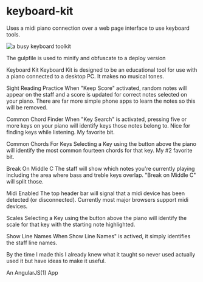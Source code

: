 # keyboard-kit

Uses a midi piano connection over a web page interface to use keyboard tools.

![a busy keyboard toolkit](https://kellycode.github.io/keyboard-kit/site_preview.png)

The gulpfile is used to minify and obfuscate to a deploy version

Keyboard Kit
Keyboard Kit is designed to be an educational tool for use with a piano connected to a desktop PC. It makes no musical tones.

Sight Reading Practice
When "Keep Score" activated, random notes will appear on the staff and a score is updated for correct notes selected on your piano.  There are far more simple phone apps to learn the notes so this will be removed.

Common Chord Finder
When "Key Search" is activated, pressing five or more keys on your piano will identify keys those notes belong to. Nice for finding keys while listening.
My favorite bit.

Common Chords For Keys
Selecting a Key using the button above the piano will identify the most common fourteen chords for that key.
My #2 favorite bit.

Break On Middle C
The staff will show which notes you're currently playing including the area where bass and treble keys overlap. "Break on Middle C" will split those.

Midi Enabled
The top header bar will signal that a midi device has been detected (or disconnected). Currently most major browsers support midi devices.

Scales
Selecting a Key using the button above the piano will identify the scale for that key with the starting note highlighted.

Show Line Names
When Show Line Names" is actived, it simply identifies the staff line names.

By the time I made this I already knew what it taught so never used actually used it but have ideas to make it useful.

An AngularJS(1) App

